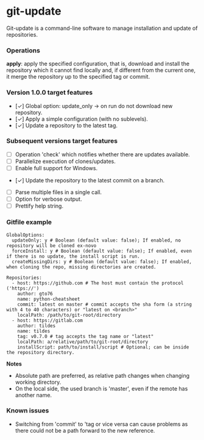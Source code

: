 # git-update
Git-update is a command-line software to manage installation and update of repositories.

### Operations
**apply**: apply the specified configuration, that is, download and install the repository which it cannot find locally and, if different from the current one, it merge the repository up to the specified tag or commit.

### Version 1.0.0 target features
* [✓] Global option: update_only -> on run do not download new repository.
* [✓] Apply a simple configuration (with no sublevels).
* [✓] Update a repository to the latest tag.

### Subsequent versions target features
* [ ] Operation 'check' which notifies whether there are updates available.
* [ ] Parallelize execution of clones/updates.
* [ ] Enable full support for Windows.
* [✓] Update the repository to the latest commit on a branch.
* [ ] Parse multiple files in a single call.
* [ ] Option for verbose output.
* [ ] Prettify help string.

### Gitfile example
```
GlobalOptions:
  updateOnly: y # Boolean (default value: false); If enabled, no repository will be cloned ex-novo
  forceInstall: y # Boolean (default value: false); If enabled, even if there is no update, the install script is run.
  createMissingDirs: y # Boolean (default value: false); If enabled, when cloning the repo, missing directories are created.

Repositories:
  - host: https://github.com # The host must contain the protocol ('https://')
    author: gto76
    name: python-cheatsheet
    commit: latest on master # commit accepts the sha form (a string with 4 to 40 characters) or "latest on <branch>"
    localPath: /path/to/git-root/directory 
  - host: https://gitlab.com
    author: tildes
    name: tildes
    tag: v0.7.0 # tag accepts the tag name or "latest"
    localPath: a/relative/path/to/git-root/directory
    installScript: path/to/install/script # Optional; can be inside the repository directory.

```

**Notes**
* Absolute path are preferred, as relative path changes when changing working directory.
* On the local side, the used branch is 'master', even if the remote has another name.

### Known issues
* Switching from 'commit' to 'tag or vice versa can cause problems as there could not be a path forward to the new reference.
